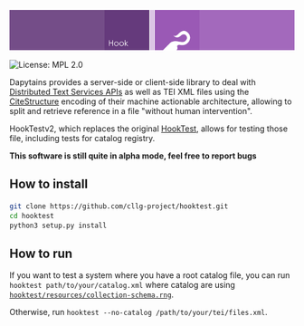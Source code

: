 ![Header for HookTest](images/header.png)

![License: MPL 2.0](https://opensource.org/licenses/MPL-2.0)

Dapytains provides a server-side or client-side library to deal with
[Distributed Text Services APIs](https://distributed-text-services.github.io/) as well as
TEI XML files using the [CiteStructure](https://tei-c.org/release/doc/tei-p5-doc/en/html/ref-citeStructure.html)
encoding of their machine actionable architecture, allowing to split and retrieve reference in a file
"without human intervention".

HookTestv2, which replaces the original [HookTest](https://hal.science/hal-01709868/), allows for testing those file,
including tests for catalog registry.

**This software is still quite in alpha mode, feel free to report bugs**

## How to install

```sh
git clone https://github.com/cllg-project/hooktest.git
cd hooktest
python3 setup.py install
```

## How to run

If you want to test a system where you have a root catalog file, you can run `hooktest path/to/your/catalog.xml`
where catalog are using [`hooktest/resources/collection-schema.rng`](hooktest/resources/collection-schema.rng).

Otherwise, run `hooktest --no-catalog /path/to/your/tei/files.xml`.

